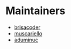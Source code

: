 # Maintainers

- [brisacoder](https://github.com/brisacoder)
- [muscariello](https://github.com/muscariello)
- [aduminuc](https://github.com/aduminuc)
